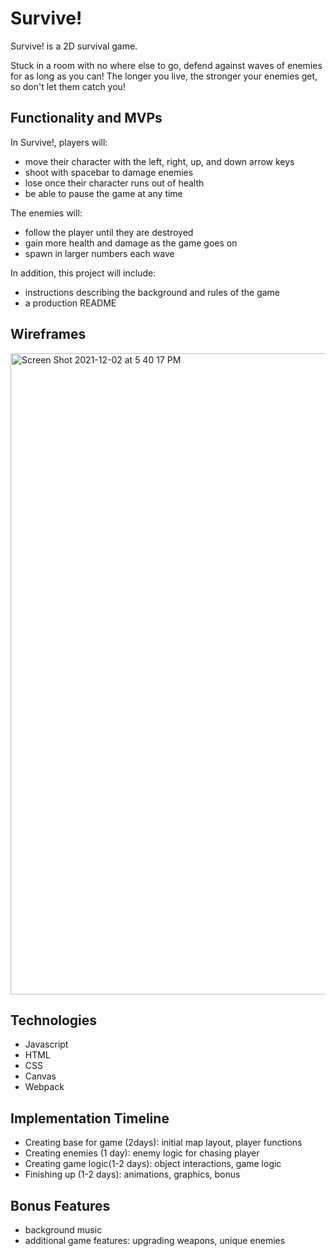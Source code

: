 # Survive!

Survive! is a 2D survival game.

Stuck in a room with no where else to go, defend against waves of enemies 
for as long as you can! The longer you live, the stronger your enemies get, so don't
let them catch you!

## Functionality and MVPs

In Survive!, players will:
- move their character with the left, right, up, and down arrow keys
- shoot with spacebar to damage enemies
- lose once their character runs out of health
- be able to pause the game at any time

The enemies will:
- follow the player until they are destroyed
- gain more health and damage as the game goes on
- spawn in larger numbers each wave

In addition, this project will include:
- instructions describing the background and rules of the game
- a production README

## Wireframes
<img width="1026" alt="Screen Shot 2021-12-02 at 5 40 17 PM" src="https://user-images.githubusercontent.com/68402088/144514738-dad393bd-e807-4a6e-bd12-205050c9b401.png">

## Technologies
- Javascript
- HTML
- CSS
- Canvas
- Webpack

## Implementation Timeline
- Creating base for game (2days): initial map layout, player functions
- Creating enemies (1 day): enemy logic for chasing player
- Creating game logic(1-2 days): object interactions, game logic
- Finishing up (1-2 days): animations, graphics, bonus

## Bonus Features
- background music
- additional game features: upgrading weapons, unique enemies

